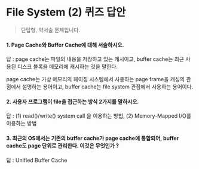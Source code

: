 # File System (2) 퀴즈 답안
> 단답형, 약서술 문제입니다.

#### 1. Page Cache와 Buffer Cache에 대해 서술하시오.

답 : page cache는 파일의 내용을 저장하고 있는 캐시이고, buffer cache는 최근 사용된 디스크 블록을 메모리에 캐시하는 것을 말한다.

page cache는 가상 메모리의 페이징 시스템에서 사용하는 page frame을 캐싱의 관점에서 설명하는 용어이고, buffer cache는 file system 관점에서 사용하는 용어이다.

#### 2. 사용자 프로그램이 file을 접근하는 방식 2가지를 말하시오.

답 : (1) read()/write() system call 을 이용하는 방법, (2) Memory-Mapped I/O를 이용하는 방법

#### 3. 최근의 OS에서는 기존의 buffer cache가 page cache에 통합되어, buffer cache도 page 단위로 관리한다. 이것은 무엇인가 ?

답 : Unified Buffer Cache


